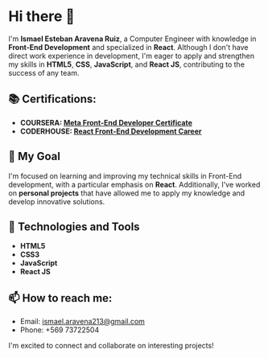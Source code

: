 # Hi there 👋

I'm **Ismael Esteban Aravena Ruiz**, a Computer Engineer with knowledge in **Front-End Development** and specialized in **React**. Although I don't have direct work experience in development, I'm eager to apply and strengthen my skills in **HTML5**, **CSS**, **JavaScript**, and **React JS**, contributing to the success of any team.

## 📚 Certifications:
- **COURSERA: [Meta Front-End Developer Certificate](https://www.credly.com/badges/a6a1ef10-69d2-41ac-a06c-78310675eb57/linked_in_profile)**
- **CODERHOUSE: [React Front-End Development Career](https://pub.coderhouse.com/legacy-certificates/6732ec9ba76b2f458004d909)**

## 🚀 My Goal
I'm focused on learning and improving my technical skills in Front-End development, with a particular emphasis on **React**. Additionally, I've worked on **personal projects** that have allowed me to apply my knowledge and develop innovative solutions.

## 🔨 Technologies and Tools
- **HTML5**
- **CSS3**
- **JavaScript**
- **React JS**

## 📫 How to reach me:
- Email: [ismael.aravena213@gmail.com](mailto:ismael.aravena213@gmail.com)
- Phone: +569 73722504

I'm excited to connect and collaborate on interesting projects!
